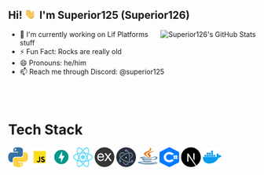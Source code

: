 ## Hi! <img src="/assets/hand_wave.gif" style="width: 25px; height: 25px;"> I'm Superior125 (Superior126)
<img src="https://github-readme-stats.vercel.app/api?username=Superior126&show_icons=true&theme=radical" alt="Superior126's GitHub Stats" align="right"  style="display: block">

- 🔭 I'm currently working on Lif Platforms stuff
- ⚡ Fun Fact: Rocks are really old
- 😄 Pronouns: he/him
- 📫 Reach me through Discord: @superior125

<br></br>
# Tech Stack
<img src="/assets/python.png" style="width: 40px; height: 40px;"> <img src="/assets/js.png" style="width: 40px; height: 40px;"> <img src="/assets/fastapi.png" style="width: 40px; height: 40px;"> <img src="/assets/react.png" style="width: 40px; height: 40px;"> <img src="/assets/express.png" style="width: 40px; height: 40px;"> <img src="/assets/electron.png" style="width: 40px; height: 40px;"> <img src="/assets/java.png" style="width: 40px; height: 40px;"> <img src="/assets/csharp.png" style="width: 40px; height: 40px;"> <img src="/assets/nextjs.png" style="width: 40px; height: 40px;"> <img src="/assets/docker.png" style="width: 40px; height: 40px;">
